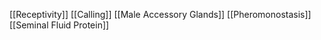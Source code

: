 [[Receptivity]]
[[Calling]]
[[Male Accessory Glands]]
[[Pheromonostasis]]
[[Seminal Fluid Protein]]
